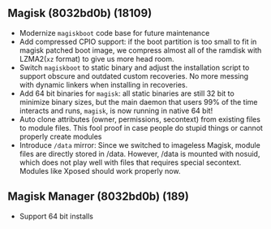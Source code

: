 ## Magisk (8032bd0b) (18109)
- Modernize `magiskboot` code base for future maintenance
- Add compressed CPIO support: if the boot partition is too small
to fit in magisk patched boot image, we compress almost all of the
ramdisk with LZMA2(`xz` format) to give us more head room.
- Switch `magiskboot` to static binary and adjust the installation
script to support obscure and outdated custom recoveries. No more
messing with dynamic linkers when installing in recoveries.
- Add 64 bit binaries for `magisk`: all static binaries are still 32
bit to minimize binary sizes, but the main daemon that users 99%
of the time interacts and runs, `magisk`, is now running in native
64 bit!
- Auto clone attributes (owner, permissions, secontext) from existing
files to module files. This fool proof in case people do stupid things
or cannot properly create modules
- Introduce `/data` mirror: Since we switched to imageless Magisk,
module files are directly stored in /data. However, /data is mounted
with nosuid, which does not play well with files that requires special
secontext. Modules like Xposed should work properly now.

## Magisk Manager (8032bd0b) (189)
- Support 64 bit installs
